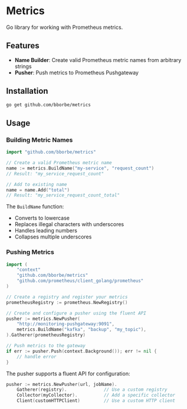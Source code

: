 # Metrics

Go library for working with Prometheus metrics.

## Features

- **Name Builder**: Create valid Prometheus metric names from arbitrary strings
- **Pusher**: Push metrics to Prometheus Pushgateway

## Installation

```bash
go get github.com/bborbe/metrics
```

## Usage

### Building Metric Names

```go
import "github.com/bborbe/metrics"

// Create a valid Prometheus metric name
name := metrics.BuildName("my-service", "request_count")
// Result: "my_service_request_count"

// Add to existing name
name = name.Add("total")
// Result: "my_service_request_count_total"
```

The `BuildName` function:
- Converts to lowercase
- Replaces illegal characters with underscores
- Handles leading numbers
- Collapses multiple underscores

### Pushing Metrics

```go
import (
    "context"
    "github.com/bborbe/metrics"
    "github.com/prometheus/client_golang/prometheus"
)

// Create a registry and register your metrics
prometheusRegistry := prometheus.NewRegistry()

// Create and configure a pusher using the fluent API
pusher := metrics.NewPusher(
    "http://monitoring-pushgateway:9091",
    metrics.BuildName("kafka", "backup", "my_topic"),
).Gatherer(prometheusRegistry)

// Push metrics to the gateway
if err := pusher.Push(context.Background()); err != nil {
    // handle error
}
```

The pusher supports a fluent API for configuration:

```go
pusher := metrics.NewPusher(url, jobName).
    Gatherer(registry).              // Use a custom registry
    Collector(myCollector).          // Add a specific collector
    Client(customHTTPClient)         // Use a custom HTTP client
```
